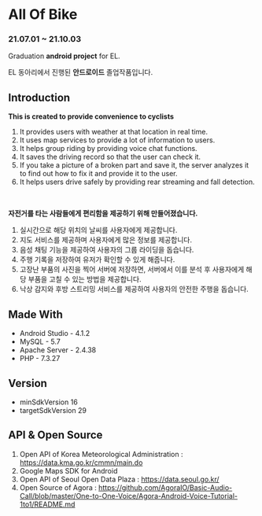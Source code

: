 # All Of Bike

### 21.07.01 ~ 21.10.03

Graduation **android project** for EL.

EL 동아리에서 진행된 **안드로이드** 졸업작품입니다.

## Introduction

**This is created to provide convenience to cyclists**

1. It provides users with weather at that location in real time.
2. It uses map services to provide a lot of information to users.
3. It helps group riding by providing voice chat functions.
4. It saves the driving record so that the user can check it.
5. If you take a picture of a broken part and save it, the server analyzes it to find out how to fix it and provide it to the user.
6. It helps users drive safely by providing rear streaming and fall detection.

</br>

**자전거를 타는 사람들에게 편리함을 제공하기 위해 만들어졌습니다.**

1. 실시간으로 해당 위치의 날씨를 사용자에게 제공합니다.
2. 지도 서비스를 제공하며 사용자에게 많은 정보를 제공합니다.
3. 음성 채팅 기능을 제공하여 사용자의 그룹 라이딩을 돕습니다.
4. 주행 기록을 저장하여 유저가 확인할 수 있게 해줍니다.
5. 고장난 부품의 사진을 찍어 서버에 저장하면, 서버에서 이를 분석 후 사용자에게 해당 부품을 고칠 수 있는 방법을 제공합니다.
6. 낙상 감지와 후방 스트리밍 서비스를 제공하여 사용자의 안전한 주행을 돕습니다.

## Made With

- Android Studio - 4.1.2
- MySQL - 5.7
- Apache Server - 2.4.38
- PHP - 7.3.27

## Version

- minSdkVersion 16
- targetSdkVersion 29

## API & Open Source

1. Open API of Korea Meteorological Administration : https://data.kma.go.kr/cmmn/main.do
2. Google Maps SDK for Android
3. Open API of Seoul Open Data Plaza : https://data.seoul.go.kr/
4. Open Source of Agora : https://github.com/AgoraIO/Basic-Audio-Call/blob/master/One-to-One-Voice/Agora-Android-Voice-Tutorial-1to1/README.md
